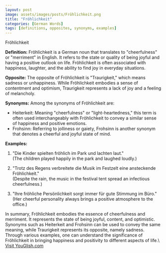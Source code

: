 ```yaml
---
layout: post
image: assets/images/posts/Fröhlichkeit.png
title: "Fröhlichkeit"
categories: [German Words]
tags: [definitions, opposites, synonyms, examples]
---
```


Fröhlichkeit

**Definition:** 
Fröhlichkeit is a German noun that translates to "cheerfulness" or "merriment" in English. It refers to the state or quality of being joyful and having a positive outlook on life. Fröhlichkeit is often associated with happiness, laughter, and the ability to find joy in everyday situations.

**Opposite:**
The opposite of Fröhlichkeit is "Traurigkeit," which means sadness or unhappiness. While Fröhlichkeit embodies a sense of contentment and optimism, Traurigkeit represents a lack of joy and a feeling of melancholy.

**Synonyms:**
Among the synonyms of Fröhlichkeit are:

- Heiterkeit: Meaning "cheerfulness" or "light-heartedness," this term is often used interchangeably with Fröhlichkeit to convey a similar sense of happiness and positive emotions.
- Frohsinn: Referring to jolliness or gaiety, Frohsinn is another synonym that denotes a cheerful and joyful state of mind.

**Examples:**

1. "Die Kinder spielten fröhlich im Park und lachten laut."  
   (The children played happily in the park and laughed loudly.)

2. "Trotz des Regens verbreitete die Musik im Festzelt eine ansteckende Fröhlichkeit."  
   (Despite the rain, the music in the festival tent spread an infectious cheerfulness.)

3. "Ihre fröhliche Persönlichkeit sorgt immer für gute Stimmung im Büro."  
   (Her cheerful personality always brings a positive atmosphere to the office.)

In summary, Fröhlichkeit embodies the essence of cheerfulness and merriment. It represents the state of being joyful, content, and optimistic. Synonyms such as Heiterkeit and Frohsinn can be used to convey the same meaning, while Traurigkeit represents its opposite, namely sadness. Through various examples, one can understand the significance of Fröhlichkeit in bringing happiness and positivity to different aspects of life.\ <a id="yg-widget-0" class="youglish-widget" data-query="Fröhlichkeit" data-lang="german" data-components="8412" data-auto-start="0" data-bkg-color="theme_light" data-title="How%20to%20pronounce%20Fröhlichkeit%20in%20German"  rel="nofollow" href="https://youglish.com">Visit YouGlish.com</a><script async src="https://youglish.com/public/emb/widget.js" charset="utf-8"></script>